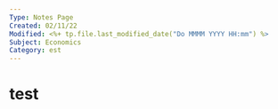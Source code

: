 ```yaml
---
Type: Notes Page
Created: 02/11/22
Modified: <%+ tp.file.last_modified_date("Do MMMM YYYY HH:mm") %>
Subject: Economics
Category: est
---
```


# test

